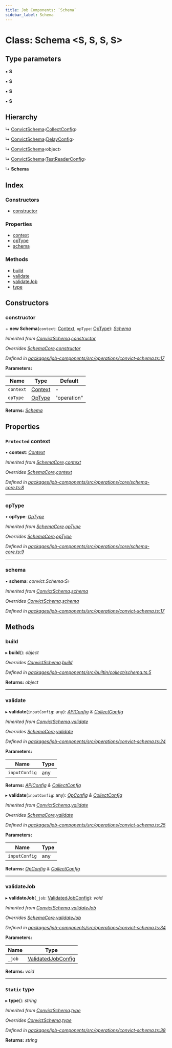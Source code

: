```yaml
---
title: Job Components: `Schema`
sidebar_label: Schema
---
```


# Class: Schema <**S, S, S, S**>

## Type parameters

▪ **S**

▪ **S**

▪ **S**

▪ **S**

## Hierarchy

  ↳ [ConvictSchema](convictschema.md)‹[CollectConfig](../interfaces/collectconfig.md)›

  ↳ [ConvictSchema](convictschema.md)‹[DelayConfig](../interfaces/delayconfig.md)›

  ↳ [ConvictSchema](convictschema.md)‹object›

  ↳ [ConvictSchema](convictschema.md)‹[TestReaderConfig](../interfaces/testreaderconfig.md)›

  ↳ **Schema**

## Index

### Constructors

* [constructor](schema.md#constructor)

### Properties

* [context](schema.md#protected-context)
* [opType](schema.md#optype)
* [schema](schema.md#schema)

### Methods

* [build](schema.md#build)
* [validate](schema.md#validate)
* [validateJob](schema.md#validatejob)
* [type](schema.md#static-type)

## Constructors

###  constructor

\+ **new Schema**(`context`: [Context](../interfaces/context.md), `opType`: [OpType](../overview.md#optype)): *[Schema](schema.md)*

*Inherited from [ConvictSchema](convictschema.md).[constructor](convictschema.md#constructor)*

*Overrides [SchemaCore](schemacore.md).[constructor](schemacore.md#constructor)*

*Defined in [packages/job-components/src/operations/convict-schema.ts:17](https://github.com/terascope/teraslice/blob/78714a985/packages/job-components/src/operations/convict-schema.ts#L17)*

**Parameters:**

Name | Type | Default |
------ | ------ | ------ |
`context` | [Context](../interfaces/context.md) | - |
`opType` | [OpType](../overview.md#optype) | "operation" |

**Returns:** *[Schema](schema.md)*

## Properties

### `Protected` context

• **context**: *[Context](../interfaces/context.md)*

*Inherited from [SchemaCore](schemacore.md).[context](schemacore.md#protected-context)*

*Overrides [SchemaCore](schemacore.md).[context](schemacore.md#protected-context)*

*Defined in [packages/job-components/src/operations/core/schema-core.ts:8](https://github.com/terascope/teraslice/blob/78714a985/packages/job-components/src/operations/core/schema-core.ts#L8)*

___

###  opType

• **opType**: *[OpType](../overview.md#optype)*

*Inherited from [SchemaCore](schemacore.md).[opType](schemacore.md#optype)*

*Overrides [SchemaCore](schemacore.md).[opType](schemacore.md#optype)*

*Defined in [packages/job-components/src/operations/core/schema-core.ts:9](https://github.com/terascope/teraslice/blob/78714a985/packages/job-components/src/operations/core/schema-core.ts#L9)*

___

###  schema

• **schema**: *convict.Schema‹S›*

*Inherited from [ConvictSchema](convictschema.md).[schema](convictschema.md#schema)*

*Overrides [ConvictSchema](convictschema.md).[schema](convictschema.md#schema)*

*Defined in [packages/job-components/src/operations/convict-schema.ts:17](https://github.com/terascope/teraslice/blob/78714a985/packages/job-components/src/operations/convict-schema.ts#L17)*

## Methods

###  build

▸ **build**(): *object*

*Overrides [ConvictSchema](convictschema.md).[build](convictschema.md#abstract-build)*

*Defined in [packages/job-components/src/builtin/collect/schema.ts:5](https://github.com/terascope/teraslice/blob/78714a985/packages/job-components/src/builtin/collect/schema.ts#L5)*

**Returns:** *object*

___

###  validate

▸ **validate**(`inputConfig`: any): *[APIConfig](../interfaces/apiconfig.md) & [CollectConfig](../interfaces/collectconfig.md)*

*Inherited from [ConvictSchema](convictschema.md).[validate](convictschema.md#validate)*

*Overrides [SchemaCore](schemacore.md).[validate](schemacore.md#abstract-validate)*

*Defined in [packages/job-components/src/operations/convict-schema.ts:24](https://github.com/terascope/teraslice/blob/78714a985/packages/job-components/src/operations/convict-schema.ts#L24)*

**Parameters:**

Name | Type |
------ | ------ |
`inputConfig` | any |

**Returns:** *[APIConfig](../interfaces/apiconfig.md) & [CollectConfig](../interfaces/collectconfig.md)*

▸ **validate**(`inputConfig`: any): *[OpConfig](../interfaces/opconfig.md) & [CollectConfig](../interfaces/collectconfig.md)*

*Inherited from [ConvictSchema](convictschema.md).[validate](convictschema.md#validate)*

*Overrides [SchemaCore](schemacore.md).[validate](schemacore.md#abstract-validate)*

*Defined in [packages/job-components/src/operations/convict-schema.ts:25](https://github.com/terascope/teraslice/blob/78714a985/packages/job-components/src/operations/convict-schema.ts#L25)*

**Parameters:**

Name | Type |
------ | ------ |
`inputConfig` | any |

**Returns:** *[OpConfig](../interfaces/opconfig.md) & [CollectConfig](../interfaces/collectconfig.md)*

___

###  validateJob

▸ **validateJob**(`_job`: [ValidatedJobConfig](../interfaces/validatedjobconfig.md)): *void*

*Inherited from [ConvictSchema](convictschema.md).[validateJob](convictschema.md#validatejob)*

*Overrides [SchemaCore](schemacore.md).[validateJob](schemacore.md#optional-abstract-validatejob)*

*Defined in [packages/job-components/src/operations/convict-schema.ts:34](https://github.com/terascope/teraslice/blob/78714a985/packages/job-components/src/operations/convict-schema.ts#L34)*

**Parameters:**

Name | Type |
------ | ------ |
`_job` | [ValidatedJobConfig](../interfaces/validatedjobconfig.md) |

**Returns:** *void*

___

### `Static` type

▸ **type**(): *string*

*Inherited from [ConvictSchema](convictschema.md).[type](convictschema.md#static-type)*

*Overrides [ConvictSchema](convictschema.md).[type](convictschema.md#static-type)*

*Defined in [packages/job-components/src/operations/convict-schema.ts:38](https://github.com/terascope/teraslice/blob/78714a985/packages/job-components/src/operations/convict-schema.ts#L38)*

**Returns:** *string*
